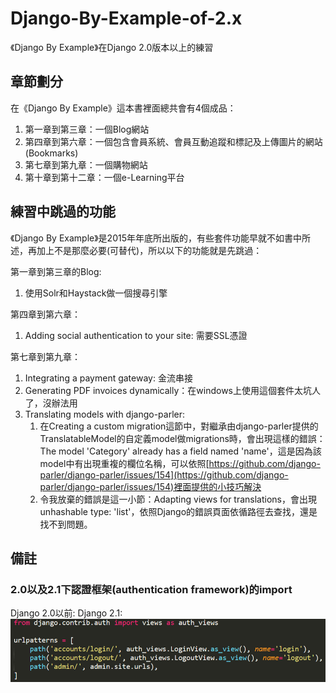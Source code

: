 # Django-By-Example-of-2.x
《Django By Example》在Django 2.0版本以上的練習

## 章節劃分 ##

在《Django By Example》這本書裡面總共會有4個成品：

1. 第一章到第三章：一個Blog網站
2. 第四章到第六章：一個包含會員系統、會員互動追蹤和標記及上傳圖片的網站(Bookmarks)
3. 第七章到第九章：一個購物網站
4. 第十章到第十二章：一個e-Learning平台

## 練習中跳過的功能 ##

《Django By Example》是2015年年底所出版的，有些套件功能早就不如書中所述，再加上不是那麼必要(可替代)，所以以下的功能就是先跳過：

第一章到第三章的Blog:

1. 使用Solr和Haystack做一個搜尋引擎

第四章到第六章：

1. Adding social authentication to your site: 需要SSL憑證

第七章到第九章：

1. Integrating a payment gateway: 金流串接
2. Generating PDF invoices dynamically：在windows上使用這個套件太坑人了，沒辦法用
3. Translating models with django-parler:
	1. 在Creating a custom migration這節中，對繼承由django-parler提供的TranslatableModel的自定義model做migrations時，會出現這樣的錯誤：The model 'Category' already has a field named 'name'，這是因為該model中有出現重複的欄位名稱，可以依照[https://github.com/django-parler/django-parler/issues/154](https://github.com/django-parler/django-parler/issues/154)裡面提供的小技巧解決
	2. 令我放棄的錯誤是這一小節：Adapting views for translations，會出現unhashable type: 'list'，依照Django的錯誤頁面依循路徑去查找，還是找不到問題。

## 備註 ##

### 2.0以及2.1下認證框架(authentication framework)的import ###
Django 2.0以前:
Django 2.1:
![image](https://raw.githubusercontent.com/hohh0115/Django-By-Example-of-2.x/master/media/Image.png)
